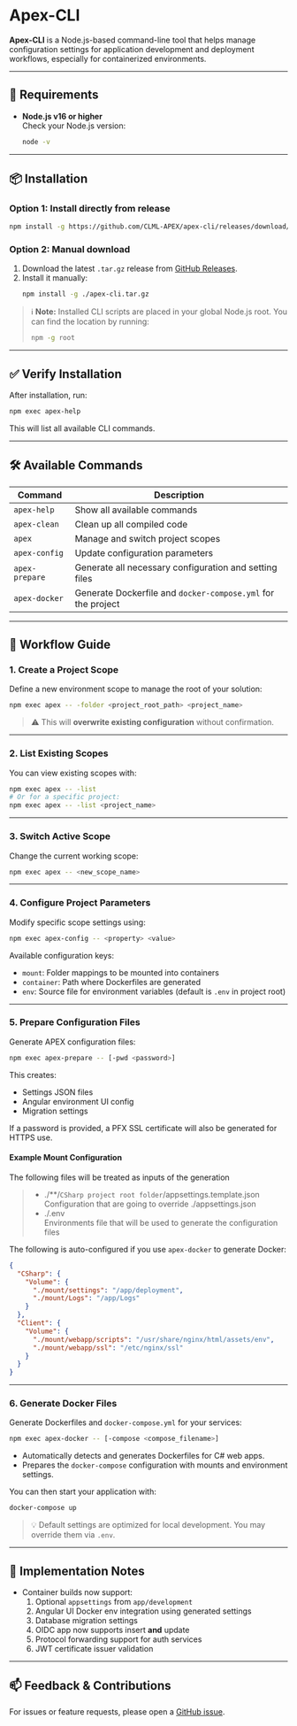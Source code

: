 # Apex-CLI

**Apex-CLI** is a Node.js-based command-line tool that helps manage configuration settings for application development and deployment workflows, especially for containerized environments.

---

## 🚀 Requirements

- **Node.js v16 or higher**  
  Check your Node.js version:
  ```bash
  node -v
  ```

---

## 📦 Installation

### Option 1: Install directly from release

```bash
npm install -g https://github.com/CLML-APEX/apex-cli/releases/download/main-Latest/apex-cli.tar.gz
```

### Option 2: Manual download

1. Download the latest `.tar.gz` release from [GitHub Releases](https://github.com/CLML-APEX/apex-cli/releases).
2. Install it manually:
   ```bash
   npm install -g ./apex-cli.tar.gz
   ```

> ℹ️ **Note:** Installed CLI scripts are placed in your global Node.js root. You can find the location by running:
> ```bash
> npm -g root
> ```

---

## ✅ Verify Installation

After installation, run:
```bash
npm exec apex-help
```

This will list all available CLI commands.

---

## 🛠️ Available Commands

| Command         | Description                                                   |
|------------------|---------------------------------------------------------------|
| `apex-help`       | Show all available commands                                   |
| `apex-clean`      | Clean up all compiled code                                   |
| `apex`            | Manage and switch project scopes                             |
| `apex-config`     | Update configuration parameters                              |
| `apex-prepare`    | Generate all necessary configuration and setting files       |
| `apex-docker`     | Generate Dockerfile and `docker-compose.yml` for the project |

---

## 🔁 Workflow Guide

### 1. Create a Project Scope

Define a new environment scope to manage the root of your solution:

```bash
npm exec apex -- -folder <project_root_path> <project_name>
```

> ⚠️ This will **overwrite existing configuration** without confirmation.

---

### 2. List Existing Scopes

You can view existing scopes with:
```bash
npm exec apex -- -list
# Or for a specific project:
npm exec apex -- -list <project_name>
```

---

### 3. Switch Active Scope

Change the current working scope:
```bash
npm exec apex -- <new_scope_name>
```

---

### 4. Configure Project Parameters

Modify specific scope settings using:

```bash
npm exec apex-config -- <property> <value>
```

Available configuration keys:

- `mount`: Folder mappings to be mounted into containers
- `container`: Path where Dockerfiles are generated
- `env`: Source file for environment variables (default is `.env` in project root)

---

### 5. Prepare Configuration Files

Generate APEX configuration files:

```bash
npm exec apex-prepare -- [-pwd <password>]
```

This creates:

- Settings JSON files
- Angular environment UI config
- Migration settings

If a password is provided, a PFX SSL certificate will also be generated for HTTPS use.

#### Example Mount Configuration

The following files will be treated as inputs of the generation


> * ./**/`CSharp project root folder`/appsettings.template.json  
> Configuration that are going to override ./appsettings.json
> * ./.env  
> Environments file that will be used to generate the configuration files



The following is auto-configured if you use `apex-docker` to generate Docker:

```json
{
  "CSharp": {
    "Volume": {
      "./mount/settings": "/app/deployment",
      "./mount/Logs": "/app/Logs"
    }
  },
  "Client": {
    "Volume": {
      "./mount/webapp/scripts": "/usr/share/nginx/html/assets/env",
      "./mount/webapp/ssl": "/etc/nginx/ssl"
    }
  }
}
```

---

### 6. Generate Docker Files

Generate Dockerfiles and `docker-compose.yml` for your services:

```bash
npm exec apex-docker -- [-compose <compose_filename>]
```

- Automatically detects and generates Dockerfiles for C# web apps.
- Prepares the `docker-compose` configuration with mounts and environment settings.

You can then start your application with:

```bash
docker-compose up
```

> 💡 Default settings are optimized for local development. You may override them via `.env`.

---

## 📝 Implementation Notes

- Container builds now support:
  1. Optional `appsettings` from `app/development`
  2. Angular UI Docker env integration using generated settings
  3. Database migration settings
  4. OIDC app now supports insert **and** update
  5. Protocol forwarding support for auth services
  6. JWT certificate issuer validation

---

## 📫 Feedback & Contributions

For issues or feature requests, please open a [GitHub issue](https://github.com/CLML-APEX/apex-cli/issues).

